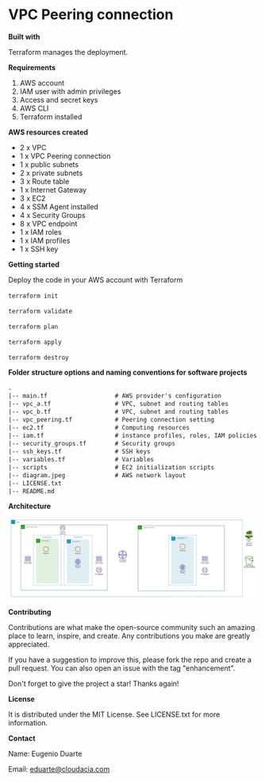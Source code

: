 # VPC Peering connection

**Built with**

Terraform manages the deployment.

**Requirements**

1. AWS account
2. IAM user with admin privileges
3. Access and secret keys
4. AWS CLI
5. Terraform installed

**AWS resources created**

* 2 x VPC
* 1 x VPC Peering connection
* 1 x public subnets
* 2 x private subnets
* 3 x Route table
* 1 x Internet Gateway
* 3 x EC2
* 4 x SSM Agent installed
* 4 x Security Groups
* 8 x VPC endpoint
* 1 x IAM roles
* 1 x IAM profiles
* 1 x SSH key


**Getting started**

Deploy the code in your AWS account with Terraform

`terraform init`

`terraform validate`

`terraform plan`

`terraform apply`

`terraform destroy`


**Folder structure options and naming conventions for software projects**
```
.
|-- main.tf                   # AWS provider's configuration
|-- vpc_a.tf                  # VPC, subnet and routing tables
|-- vpc_b.tf                  # VPC, subnet and routing tables
|-- vpc_peering.tf            # Peering connection setting
|-- ec2.tf                    # Computing resources
|-- iam.tf                    # instance profiles, roles, IAM policies
|-- security_groups.tf        # Security groups
|-- ssh_keys.tf               # SSH keys
|-- variables.tf              # Variables
|-- scripts                   # EC2 initialization scripts
|-- diagram.jpeg              # AWS network layout
|-- LICENSE.txt
|-- README.md
```

**Architecture**

![Screenshot](diagram.jpeg)

**Contributing**

Contributions are what make the open-source community such an amazing place to learn, inspire, and create. Any contributions you make are greatly appreciated.

If you have a suggestion to improve this, please fork the repo and create a pull request. You can also open an issue with the tag "enhancement".

Don't forget to give the project a star! Thanks again!

**License**

It is distributed under the MIT License. See LICENSE.txt for more information.

**Contact**

Name: Eugenio Duarte

Email: eduarte@cloudacia.com
